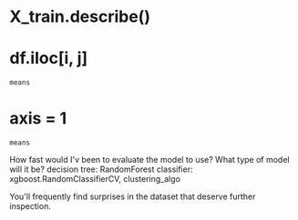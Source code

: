 
# X_train.describe() 

# df.iloc[i, j]
    means

# axis = 1
    means

How fast would I'v been to evaluate the model to use?
What type of model will it be? 
	decision tree: RandomForest
	classifier:   xgboost.RandomClassifierCV, clustering_algo
	 
You'll frequently find surprises in the dataset that deserve further inspection.
